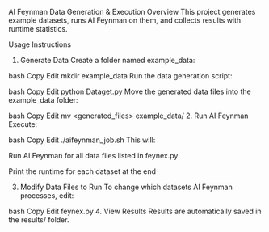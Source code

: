 AI Feynman Data Generation & Execution
Overview
This project generates example datasets, runs AI Feynman on them, and collects results with runtime statistics.

Usage Instructions
1. Generate Data
Create a folder named example_data:

bash
Copy
Edit
mkdir example_data
Run the data generation script:

bash
Copy
Edit
python Dataget.py
Move the generated data files into the example_data folder:

bash
Copy
Edit
mv <generated_files> example_data/
2. Run AI Feynman
Execute:

bash
Copy
Edit
./aifeynman_job.sh
This will:

Run AI Feynman for all data files listed in feynex.py

Print the runtime for each dataset at the end

3. Modify Data Files to Run
To change which datasets AI Feynman processes, edit:

bash
Copy
Edit
feynex.py
4. View Results
Results are automatically saved in the results/ folder.


